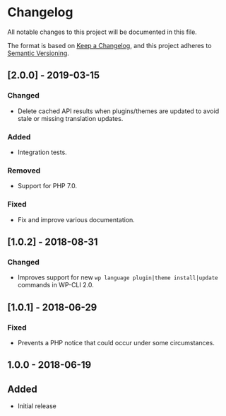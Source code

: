 # Changelog
All notable changes to this project will be documented in this file.

The format is based on [Keep a Changelog](https://keepachangelog.com/en/1.0.0/),
and this project adheres to [Semantic Versioning](https://semver.org/spec/v2.0.0.html).

## [2.0.0] - 2019-03-15
### Changed
* Delete cached API results when plugins/themes are updated to avoid stale or missing translation updates.

### Added
* Integration tests.

### Removed
* Support for PHP 7.0.

### Fixed
* Fix and improve various documentation.

## [1.0.2] - 2018-08-31

### Changed
* Improves support for new `wp language plugin|theme install|update` commands in WP-CLI 2.0.

## [1.0.1] - 2018-06-29

### Fixed
* Prevents a PHP notice that could occur under some circumstances.

## 1.0.0 - 2018-06-19

## Added
* Initial release

